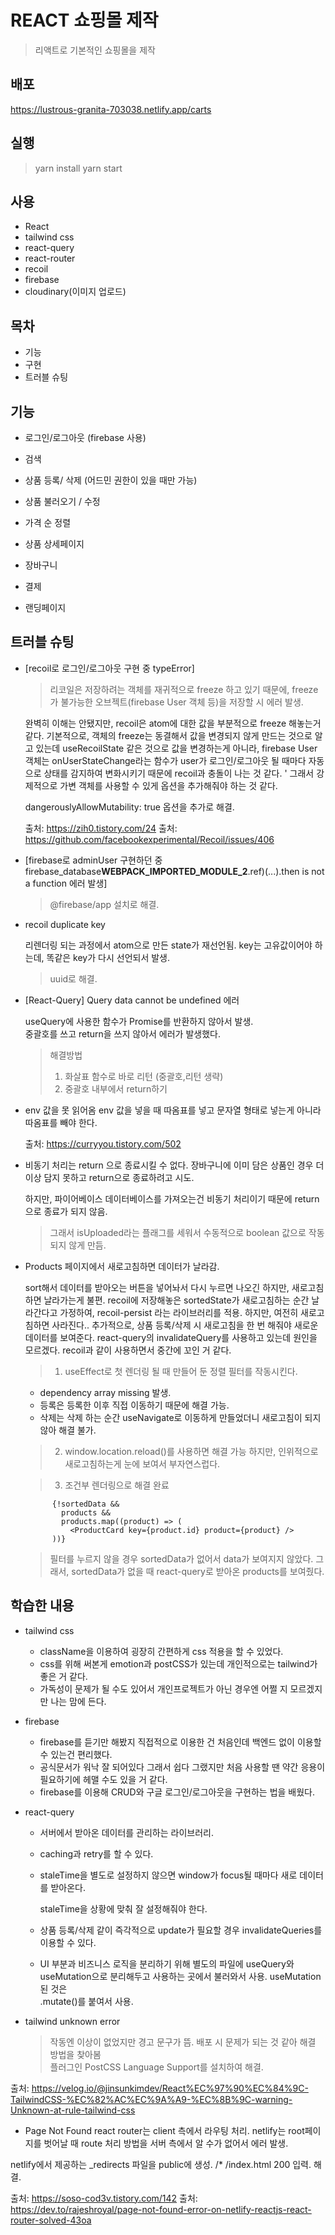 # REACT 쇼핑몰 제작

> 리액트로 기본적인 쇼핑몰을 제작

## 배포

https://lustrous-granita-703038.netlify.app/carts

## 실행

> yarn install
> yarn start

## 사용

- React
- tailwind css
- react-query
- react-router
- recoil
- firebase
- cloudinary(이미지 업로드)

## 목차

- 기능
- 구현
- 트러블 슈팅

## 기능

- 로그인/로그아웃 (firebase 사용)

- 검색

- 상품 등록/ 삭제 (어드민 권한이 있을 때만 가능)

- 상품 불러오기 / 수정

- 가격 순 정렬

- 상품 상세페이지

- 장바구니

- 결제

- 랜딩페이지

## 트러블 슈팅

- [recoil로 로그인/로그아웃 구현 중 typeError]

  > 리코일은 저장하려는 객체를 재귀적으로 freeze 하고 있기 때문에, freeze가 불가능한 오브젝트(firebase User 객체 등)을 저장할 시 에러 발생.

  완벽히 이해는 안됐지만, recoil은 atom에 대한 값을 부분적으로 freeze 해놓는거 같다.
  기본적으로, 객체의 freeze는 동결해서 값을 변경되지 않게 만드는 것으로 알고 있는데
  useRecoilState 같은 것으로 값을 변경하는게 아니라, firebase User 객체는 onUserStateChange라는 함수가 user가 로그인/로그아웃 될 때마다 자동으로 상태를 감지하여 변화시키기 때문에 recoil과 충돌이 나는 것 같다. '
  그래서 강제적으로 가변 객체를 사용할 수 있게 옵션을 추가해줘야 하는 것 같다.

  dangerouslyAllowMutability: true 옵션을 추가로 해결.

  출처: https://zih0.tistory.com/24
  출처: https://github.com/facebookexperimental/Recoil/issues/406

- [firebase로 adminUser 구현하던 중 firebase_database**WEBPACK_IMPORTED_MODULE_2**.ref)(...).then is not a function 에러 발생]

  > @firebase/app 설치로 해결.

- recoil duplicate key

  리렌더링 되는 과정에서 atom으로 만든 state가 재선언됨.
  key는 고유값이어야 하는데, 똑같은 key가 다시 선언되서 발생.

  > uuid로 해결.

- [React-Query] Query data cannot be undefined 에러

  useQuery에 사용한 함수가 Promise를 반환하지 않아서 발생.  
  중괄호를 쓰고 return을 쓰지 않아서 에러가 발생했다.

  > 해결방법
  >
  > 1.  화살표 함수로 바로 리턴 (중괄호,리턴 생략)
  > 2.  중괄호 내부에서 return하기

- env 값을 못 읽어옴
  env 값을 넣을 때 따옴표를 넣고 문자열 형태로 넣는게 아니라 따옴표를 빼야 한다.

  출처: https://curryyou.tistory.com/502

- 비동기 처리는 return 으로 종료시킬 수 없다.
  장바구니에 이미 담은 상품인 경우 더 이상 담지 못하고 return으로 종료하려고 시도.

  하지만, 파이어베이스 데이터베이스를 가져오는건 비동기 처리이기 때문에 return으로 종료가 되지 않음.

  > 그래서 isUploaded라는 플래그를 세워서 수동적으로 boolean 값으로 작동되지 않게 만듬.

- Products 페이지에서 새로고침하면 데이터가 날라감.

  sort해서 데이터를 받아오는 버튼을 넣어놔서 다시 누르면 나오긴 하지만, 새로고침하면 날라가는게 불편.
  recoil에 저장해놓은 sortedState가 새로고침하는 순간 날라간다고 가정하여, recoil-persist 라는 라이브러리를 적용.
  하지만, 여전히 새로고침하면 사라진다..
  추가적으로, 상품 등록/삭제 시 새로고침을 한 번 해줘야 새로운 데이터를 보여준다.
  react-query의 invalidateQuery를 사용하고 있는데 원인을 모르겠다.
  recoil과 같이 사용하면서 중간에 꼬인 거 같다.

  > 1.  useEffect로 첫 렌더링 될 때 만들어 둔 정렬 필터를 작동시킨다.

  - dependency array missing 발생.
  - 등록은 등록한 이후 직접 이동하기 때문에 해결 가능.
  - 삭제는 삭제 하는 순간 useNavigate로 이동하게 만들었더니 새로고침이 되지 않아 해결 불가.

  > 2. window.location.reload()를 사용하면 해결 가능 하지만, 인위적으로 새로고침하는게 눈에 보여서 부자연스럽다.

  > 3. 조건부 렌더링으로 해결 완료

  ```
        {!sortedData &&
          products &&
          products.map((product) => (
            <ProductCard key={product.id} product={product} />
        ))}
  ```

  > 필터를 누르지 않을 경우 sortedData가 없어서 data가 보여지지 않았다. 그래서, sortedData가 없을 때 react-query로 받아온 products를 보여줬다.

## 학습한 내용

- tailwind css

  - className을 이용하여 굉장히 간편하게 css 적용을 할 수 있었다.
  - css를 위해 써본게 emotion과 postCSS가 있는데 개인적으로는 tailwind가 좋은 거 같다.
  - 가독성이 문제가 될 수도 있어서 개인프로젝트가 아닌 경우엔 어쩔 지 모르겠지만 나는 맘에 든다.

- firebase

  - firebase를 듣기만 해봤지 직접적으로 이용한 건 처음인데 백엔드 없이 이용할 수 있는건 편리했다.
  - 공식문서가 워낙 잘 되어있다 그래서 쉽다 그랬지만 처음 사용할 땐 약간 응용이 필요하기에 헤맬 수도 있을 거 같다.
  - firebase를 이용해 CRUD와 구글 로그인/로그아웃을 구현하는 법을 배웠다.

- react-query

  - 서버에서 받아온 데이터를 관리하는 라이브러리.

  - caching과 retry를 할 수 있다.

  - staleTime을 별도로 설정하지 않으면 window가 focus될 때마다 새로 데이터를 받아온다.

    staleTime을 상황에 맞춰 잘 설정해줘야 한다.

  - 상품 등록/삭제 같이 즉각적으로 update가 필요할 경우 invalidateQueries를 이용할 수 있다.

  - UI 부분과 비즈니스 로직을 분리하기 위해 별도의 파일에 useQuery와 useMutation으로 분리해두고 사용하는 곳에서 불러와서 사용.
    useMutation 된 것은  
    .mutate()를 붙여서 사용.

- tailwind unknown error
  > 작동엔 이상이 없었지만 경고 문구가 뜸. 배포 시 문제가 되는 것 같아 해결 방법을 찾아봄  
  >  플러그인 PostCSS Language Support를 설치하여 해결.

출처: https://velog.io/@jinsunkimdev/React%EC%97%90%EC%84%9C-TailwindCSS-%EC%82%AC%EC%9A%A9-%EC%8B%9C-warning-Unknown-at-rule-tailwind-css

- Page Not Found
  react router는 client 측에서 라우팅 처리.
  netlify는 root페이지를 벗어날 때 route 처리 방법을 서버 측에서 알 수가 없어서 에러 발생.

netlify에서 제공하는 \_redirects 파일을 public에 생성.
/\* /index.html 200 입력. 해결.

출처: https://soso-cod3v.tistory.com/142
출처: https://dev.to/rajeshroyal/page-not-found-error-on-netlify-reactjs-react-router-solved-43oa
